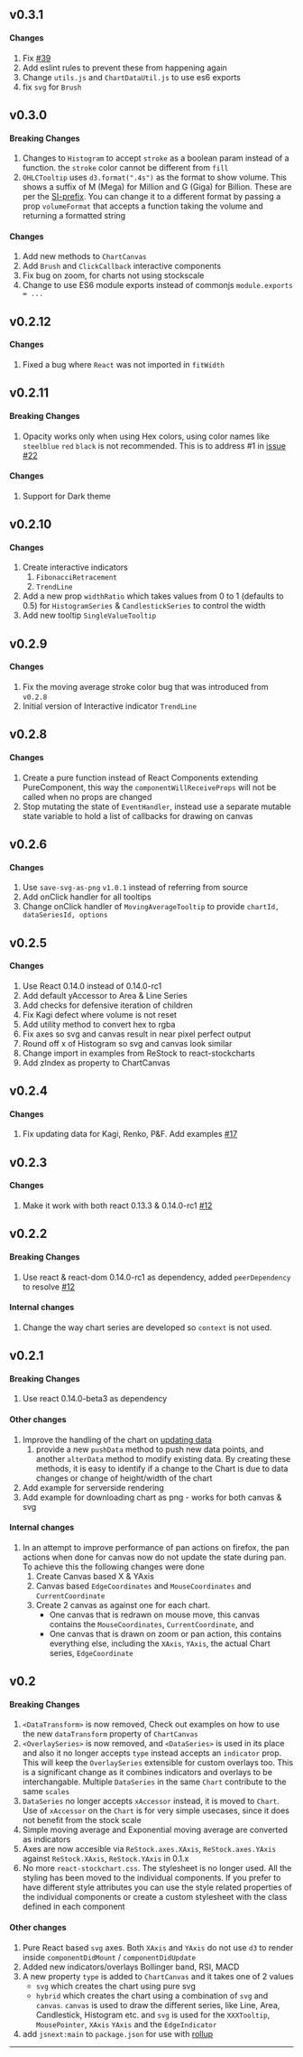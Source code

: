 ## v0.3.1

#### Changes

1. Fix [#39](https://github.com/rrag/react-stockcharts/issues/39)
1. Add eslint rules to prevent these from happening again
1. Change `utils.js` and `ChartDataUtil.js` to use es6 exports
1. fix `svg` for `Brush`

## v0.3.0

#### Breaking Changes

1. Changes to `Histogram` to accept `stroke` as a boolean param instead of a function. the `stroke` color cannot be different from `fill`
1. `OHLCTooltip` uses `d3.format(".4s")` as the format to show volume. This shows a suffix of M (Mega) for Million and G (Giga) for Billion. These are per the [SI-prefix](https://en.wikipedia.org/wiki/Metric_prefix). You can change it to a different format by passing a prop `volumeFormat` that accepts a function taking the volume and returning a formatted string

#### Changes

1. Add new methods to `ChartCanvas`
1. Add `Brush` and `ClickCallback` interactive components
1. Fix bug on zoom, for charts not using stockscale
1. Change to use ES6 module exports instead of commonjs `module.exports = ...`

## v0.2.12

#### Changes

1. Fixed a bug where `React` was not imported in `fitWidth`

## v0.2.11

#### Breaking Changes

1. Opacity works only when using Hex colors, using color names like `steelblue` `red` `black` is not recommended. This is to address #1 in [issue #22](https://github.com/rrag/react-stockcharts/issues/22)

#### Changes

1. Support for Dark theme

## v0.2.10

#### Changes

1. Create interactive indicators
    1. `FibonacciRetracement`
    1. `TrendLine`
1. Add a new prop `widthRatio` which takes values from 0 to 1 (defaults to 0.5) for `HistogramSeries` & `CandlestickSeries` to control the width
1. Add new tooltip `SingleValueTooltip`

## v0.2.9

#### Changes

1. Fix the moving average stroke color bug that was introduced from `v0.2.8`
1. Initial version of Interactive indicator `TrendLine`

## v0.2.8

#### Changes

1. Create a pure function instead of React Components extending PureComponent, this way the `componentWillReceiveProps` will not be called when no props are changed
1. Stop mutating the state of `EventHandler`, instead use a separate mutable state variable to hold a list of callbacks for drawing on canvas

## v0.2.6

#### Changes

1. Use `save-svg-as-png` `v1.0.1` instead of referring from source
1. Add onClick handler for all tooltips
1. Change onClick handler of `MovingAverageTooltip` to provide `chartId, dataSeriesId, options`

## v0.2.5

#### Changes

1. Use React 0.14.0 instead of 0.14.0-rc1
1. Add default yAccessor to Area & Line Series
1. Add checks for defensive iteration of children
1. Fix Kagi defect where volume is not reset
1. Add utility method to convert hex to rgba
1. Fix axes so svg and canvas result in near pixel perfect output
1. Round off x of Histogram so svg and canvas look similar
1. Change import in examples from ReStock to react-stockcharts
1. Add zIndex as property to ChartCanvas


## v0.2.4

#### Changes

1. Fix updating data for Kagi, Renko, P&F. Add examples [#17](https://github.com/rrag/react-stockcharts/issues/17)

## v0.2.3

#### Changes

1. Make it work with both react 0.13.3 & 0.14.0-rc1 [#12](https://github.com/rrag/react-stockcharts/issues/12)

## v0.2.2

#### Breaking Changes

1. Use react & react-dom 0.14.0-rc1 as dependency, added `peerDependency` to resolve [#12](https://github.com/rrag/react-stockcharts/issues/12)

#### Internal changes

1. Change the way chart series are developed so `context` is not used.

## v0.2.1

#### Breaking Changes

1. Use react 0.14.0-beta3 as dependency

#### Other changes

1. Improve the handling of the chart on [updating data](#/updating_data)
    1. provide a new `pushData` method to push new data points, and another `alterData` method to modify existing data. By creating these methods, it is easy to identify if a change to the Chart is due to data changes or change of height/width of the chart
1. Add example for serverside rendering
1. Add example for downloading chart as png - works for both canvas & svg

#### Internal changes

1. In an attempt to improve performance of pan actions on firefox, the pan actions when done for canvas now do not update the state during pan. To achieve this the following changes were done
    1. Create Canvas based X & YAxis
    1. Canvas based `EdgeCoordinates` and `MouseCoordinates` and `CurrentCoordinate`
    1. Create 2 canvas as against one for each chart.
        - One canvas that is redrawn on mouse move, this canvas contains the `MouseCoordinates`, `CurrentCoordinate`, and 
        - One canvas that is drawn on zoom or pan action, this contains everything else, including the `XAxis`, `YAxis`, the actual Chart series, `EdgeCoordinate`



## v0.2

#### Breaking Changes

1. `<DataTransform>` is now removed, Check out examples on how to use the new `dataTransform` property of `ChartCanvas`
1. `<OverlaySeries>` is now removed, and `<DataSeries>` is used in its place and also it no longer accepts `type` instead accepts an `indicator` prop. This will keep the `OverlaySeries` extensible for custom overlays too. This is a significant change as it combines indicators and overlays to be interchangable. Multiple `DataSeries` in the same `Chart` contribute to the same `scales`
1. `DataSeries` no longer accepts `xAccessor` instead, it is moved to `Chart`. Use of `xAccessor` on the `Chart` is for very simple usecases, since it does not benefit from the stock scale
1. Simple moving average and Exponential moving average are converted as indicators
1. Axes are now accesible via `ReStock.axes.XAxis`, `ReStock.axes.YAxis` against `ReStock.XAxis`, `ReStock.YAxis` in 0.1.x
1. No more `react-stockchart.css`. The stylesheet is no longer used. All the styling has been moved to the individual components. If you prefer to have different style attributes you can use the style related  properties of the individual components or create a custom stylesheet with the class defined in each component

#### Other changes

1. Pure React based `svg` axes. Both `XAxis` and `YAxis` do not use `d3` to render inside `componentDidMount` / `componentDidUpdate`
1. Added new indicators/overlays Bollinger band, RSI, MACD
1. A new property `type` is added to `ChartCanvas` and it takes one of 2 values
    - `svg` which creates the chart using pure svg
    - `hybrid` which creates the chart using a combination of `svg` and `canvas`. `canvas` is used to draw the different series, like Line, Area, Candlestick, Histogram etc. and `svg` is used for the `XXXTooltip`, `MousePointer`, `XAxis` `YAxis` and the `EdgeIndicator`
1. add `jsnext:main` to `package.json` for use with [rollup](https://github.com/rollup/rollup)

---

